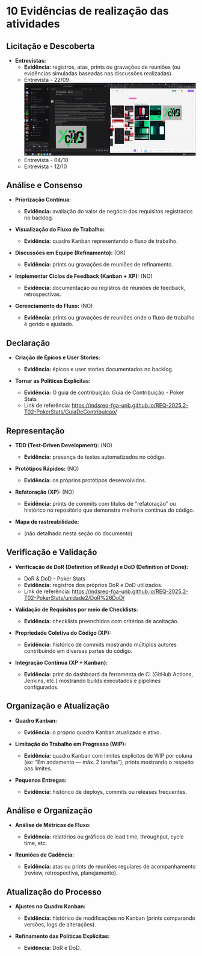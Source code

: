 # 10 Evidências de realização das atividades

## Licitação e Descoberta
- **Entrevistas:**
  - **Evidência:** registros, atas, prints ou gravações de reuniões (ou evidências simuladas baseadas nas discussões realizadas).
  - Entrevista - 22/09
![22_09](../../img/Evidencias/1_Licitação%20e%20Descoberta/1Entrevistas/22_09.png)
  - Entrevista - 04/10
  - Entrevista - 12/10

## Análise e Consenso
- **Priorização Contínua:**
  - **Evidência:** avaliação do valor de negócio dos requisitos registrados no backlog.

- **Visualização do Fluxo de Trabalho:**
  - **Evidência:** quadro Kanban representando o fluxo de trabalho.

- **Discussões em Equipe (Refinamento):** (OK)
  - **Evidência:** prints ou gravações de reuniões de refinamento.

- **Implementar Ciclos de Feedback (Kanban + XP):** (NO)
  - **Evidência:** documentação ou registros de reuniões de feedback, retrospectivas.

- **Gerenciamento do Fluxo:** (NO)
  - **Evidência:** prints ou gravações de reuniões onde o fluxo de trabalho é gerido e ajustado.

## Declaração
- **Criação de Épicos e User Stories:**
  - **Evidência:** épicos e user stories documentados no backlog.

- **Tornar as Políticas Explícitas:**
  - **Evidência:** O guia de contribuição: Guia de Contribuição - Poker Stats
  - Link de referência: https://mdsreq-fga-unb.github.io/REQ-2025.2-T02-PokerStats/GuiaDeContribuicao/

## Representação
- **TDD (Test-Driven Development):** (NO)
  - **Evidência:** presença de testes automatizados no código.

- **Protótipos Rápidos:** (NO)
  - **Evidência:** os próprios protótipos desenvolvidos.

- **Refatoração (XP):** (NO)
  - **Evidência:** prints de commits com títulos de “refatoração” ou histórico no repositório que demonstra melhoria contínua do código.

- **Mapa de rastreabilidade:**
  - (não detalhado nesta seção do documento)

## Verificação e Validação
- **Verificação de DoR (Definition of Ready) e DoD (Definition of Done):**
  - DoR & DoD - Poker Stats
  - **Evidência:** registros dos próprios DoR e DoD utilizados.
  - Link de referência: https://mdsreq-fga-unb.github.io/REQ-2025.2-T02-PokerStats/unidade2/DoR%26DoD/

- **Validação de Requisitos por meio de Checklists:**
  - **Evidência:** checklists preenchidos com critérios de aceitação.

- **Propriedade Coletiva do Código (XP):**
  - **Evidência:** histórico de commits mostrando múltiplos autores contribuindo em diversas partes do código.

- **Integração Contínua (XP + Kanban):**
  - **Evidência:** print do dashboard da ferramenta de CI (GitHub Actions, Jenkins, etc.) mostrando builds executados e pipelines configurados.

## Organização e Atualização
- **Quadro Kanban:**
  - **Evidência:** o próprio quadro Kanban atualizado e ativo.

- **Limitação do Trabalho em Progresso (WIP):**
  - **Evidência:** quadro Kanban com limites explícitos de WIP por coluna (ex: “Em andamento — máx. 2 tarefas”), prints mostrando o respeito aos limites.

- **Pequenas Entregas:**
  - **Evidência:** histórico de deploys, commits ou releases frequentes.

## Análise e Organização
- **Análise de Métricas de Fluxo:**
  - **Evidência:** relatórios ou gráficos de lead time, throughput, cycle time, etc.

- **Reuniões de Cadência:**
  - **Evidência:** atas ou prints de reuniões regulares de acompanhamento (review, retrospectiva, planejamento).

## Atualização do Processo
- **Ajustes no Quadro Kanban:**
  - **Evidência:** histórico de modificações no Kanban (prints comparando versões, logs de alterações).

- **Refinamento das Políticas Explícitas:**
  - **Evidência:** DoR e DoD.